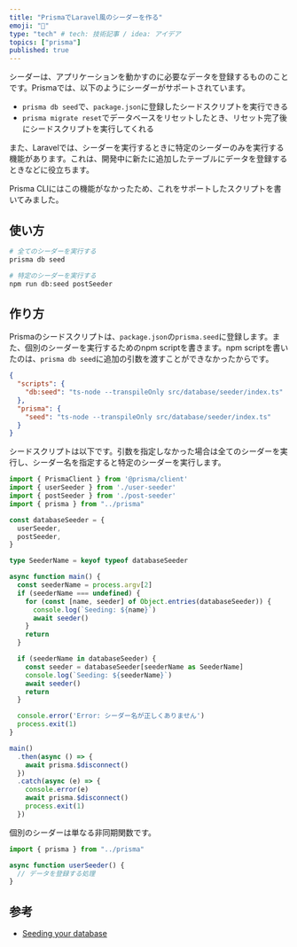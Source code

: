 ```yaml
---
title: "PrismaでLaravel風のシーダーを作る"
emoji: "🌊"
type: "tech" # tech: 技術記事 / idea: アイデア
topics: ["prisma"]
published: true
---
```


シーダーは、アプリケーションを動かすのに必要なデータを登録するもののことです。Prismaでは、以下のようにシーダーがサポートされています。

- `prisma db seed`で、`package.json`に登録したシードスクリプトを実行できる
- `prisma migrate reset`でデータベースをリセットしたとき、リセット完了後にシードスクリプトを実行してくれる

また、Laravelでは、シーダーを実行するときに特定のシーダーのみを実行する機能があります。これは、開発中に新たに追加したテーブルにデータを登録するときなどに役立ちます。

Prisma CLIにはこの機能がなかったため、これをサポートしたスクリプトを書いてみました。

## 使い方

```bash
# 全てのシーダーを実行する
prisma db seed

# 特定のシーダーを実行する
npm run db:seed postSeeder
```

## 作り方

Prismaのシードスクリプトは、`package.json`の`prisma.seed`に登録します。また、個別のシーダーを実行するためのnpm scriptを書きます。npm scriptを書いたのは、`prisma db seed`に追加の引数を渡すことができなかったからです。

```json:package.json
{
  "scripts": {
    "db:seed": "ts-node --transpileOnly src/database/seeder/index.ts"
  },
  "prisma": {
    "seed": "ts-node --transpileOnly src/database/seeder/index.ts"
  }
}
```

シードスクリプトは以下です。引数を指定しなかった場合は全てのシーダーを実行し、シーダー名を指定すると特定のシーダーを実行します。

```ts:src/database/seeder/index.ts
import { PrismaClient } from '@prisma/client'
import { userSeeder } from './user-seeder'
import { postSeeder } from './post-seeder'
import { prisma } from "../prisma"

const databaseSeeder = {
  userSeeder,
  postSeeder,
}

type SeederName = keyof typeof databaseSeeder

async function main() {
  const seederName = process.argv[2]
  if (seederName === undefined) {
    for (const [name, seeder] of Object.entries(databaseSeeder)) {
      console.log(`Seeding: ${name}`)
      await seeder()
    }
    return
  }

  if (seederName in databaseSeeder) {
    const seeder = databaseSeeder[seederName as SeederName]
    console.log(`Seeding: ${seederName}`)
    await seeder()
    return
  }

  console.error('Error: シーダー名が正しくありません')
  process.exit(1)
}

main()
  .then(async () => {
    await prisma.$disconnect()
  })
  .catch(async (e) => {
    console.error(e)
    await prisma.$disconnect()
    process.exit(1)
  })
```

個別のシーダーは単なる非同期関数です。

```ts:src/database/seeder/user-seeder.ts
import { prisma } from "../prisma"

async function userSeeder() {
  // データを登録する処理
}
```

## 参考

- [Seeding your database](https://www.prisma.io/docs/guides/database/seed-database)
